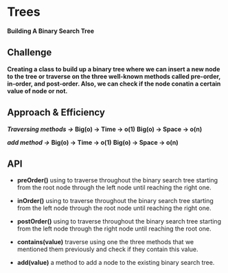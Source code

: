 # Trees
**Building A Binary Search Tree**

## Challenge
**Creating a class to build up a binary tree where we can insert a new node to the tree or traverse on the three well-known methods called pre-order, in-order, and post-order. Also, we can check if the node conatin a certain value of node or not.**

## Approach & Efficiency
***Traversing methods ->***
**Big(o) -> Time -> o(1)**
**Big(o) -> Space -> o(n)**

***add method ->***
**Big(o) -> Time -> o(1)**
**Big(o) -> Space -> o(n)**

## API
- **preOrder()**
using to traverse throughout the binary search tree starting from the root node through the left node until reaching the right one.

- **inOrder()**
using to traverse throughout the binary search tree starting from the left node through the root node until reaching the right one.

- **postOrder()**
using to traverse throughout the binary search tree starting from the left node through the right node until reaching the root one.

- **contains(value)**
traverse using one the three methods that we mentioned them previously and check if they contain this value.

- **add(value)**
a method to add a node to the existing binary search tree.